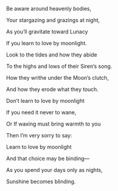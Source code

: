 Be aware around heavenly bodies,

Your stargazing and grazings at night,

As you’ll gravitate toward Lunacy 

If you learn to love by moonlight.

  

Look to the tides and how they abide 

To the highs and lows of their Siren‘s song. 

How they writhe under the Moon’s clutch,

And how they erode what they touch. 

  

Don’t learn to love by moonlight

If you need it never to wane,

Or If waxing must bring warmth to you

Then I’m very sorry to say:

Learn to love by moonlight 

And that choice may be binding—

As you spend your days only as nights,

Sunshine becomes blinding.